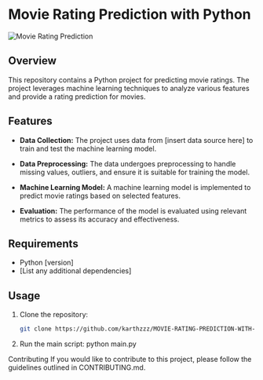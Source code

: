 # Movie Rating Prediction with Python

![Movie Rating Prediction](path/to/your/image.png)

## Overview

This repository contains a Python project for predicting movie ratings. The project leverages machine learning techniques to analyze various features and provide a rating prediction for movies.

## Features

- **Data Collection:** The project uses data from [insert data source here] to train and test the machine learning model.

- **Data Preprocessing:** The data undergoes preprocessing to handle missing values, outliers, and ensure it is suitable for training the model.

- **Machine Learning Model:** A machine learning model is implemented to predict movie ratings based on selected features.

- **Evaluation:** The performance of the model is evaluated using relevant metrics to assess its accuracy and effectiveness.

## Requirements

- Python [version]
- [List any additional dependencies]

## Usage

1. Clone the repository:

   ```bash
   git clone https://github.com/karthzzz/MOVIE-RATING-PREDICTION-WITH-PYTHON.git

2. Run the main script:
   python main.py

Contributing
If you would like to contribute to this project, please follow the guidelines outlined in CONTRIBUTING.md.
   
